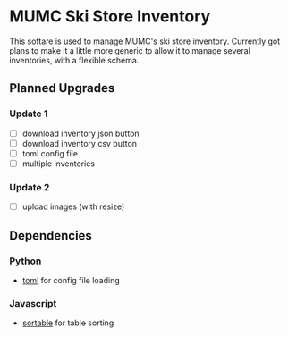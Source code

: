 # MUMC Ski Store Inventory

This softare is used to manage MUMC's ski store inventory. Currently
got plans to make it a little more generic to allow it to manage
several inventories, with a flexible schema. 

## Planned Upgrades

### Update 1

 - [ ] download inventory json button
 - [ ] download inventory csv button
 - [ ] toml config file
 - [ ] multiple inventories

### Update 2

 - [ ] upload images (with resize)


## Dependencies


### Python

 + [toml](https://pypi.python.org/pypi/toml) for config file loading

### Javascript

 + [sortable](https://github.com/HubSpot/sortable) for table sorting
